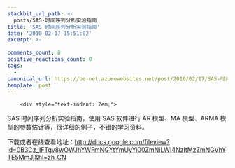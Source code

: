 ```yaml
---
stackbit_url_path: >-
  posts/SAS-时间序列分析实验指南
title: 'SAS 时间序列分析实验指南'
date: '2010-02-17 15:51:02'
excerpt: >-
  
comments_count: 0
positive_reactions_count: 0
tags: 
  - 
canonical_url: https://be-net.azurewebsites.net/post/2010/02/17/SAS-时间序列分析实验指南
template: post
---
```


        <div style="text-indent: 2em;">
<p>SAS 时间序列分析实验指南，使用 SAS 软件进行 AR 模型、MA 模型、ARMA 模型的参数估计等，很详细的例子，不错的学习资料。</p>
<p>下载或者在线查看地址：<a target="_blank" href="http://docs.google.com/fileview?id=0B3Cz_IFTgv8wOWJhYWFmNGYtYmUyYi00ZmNiLWI4NzItMzZmNGVhYTE5MmJj&amp;hl=zh_CN">http://docs.google.com/fileview?id=0B3Cz_IFTgv8wOWJhYWFmNGYtYmUyYi00ZmNiLWI4NzItMzZmNGVhYTE5MmJj&amp;hl=zh_CN</a></p>
<p>&nbsp;</p>
</div>
      